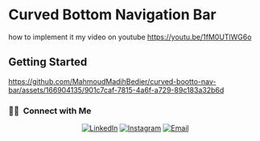 # Curved Bottom Navigation Bar 
 how to implement it  my video on youtube 
 https://youtu.be/1fM0UTlWG6o


## Getting Started

https://github.com/MahmoudMadihBedier/curved-bootto-nav-bar/assets/166904135/901c7caf-7815-4a6f-a729-89c183a32b6d

<h3> 🤝🏻 &nbsp;Connect with Me </h3>

<p align="center">
<a href="https://www.linkedin.com/in/mahmoud-madih-762358301/"><img alt="LinkedIn" src="https://img.shields.io/badge/LinkedIn-Mahmoud%20Madih-blue?style=flat-square&logo=linkedin"></a>
<a href="https://www.instagram.com/m__madih?igsh=a2c0Nmk5cnQ3cHo1"><img alt="Instagram" src="https://img.shields.io/badge/Instagram-m__madih-blue?style=flat-square&logo=instagram"></a>
<a href="moodbeder150@gmail.com"><img alt="Email" src="https://img.shields.io/badge/Email-moodbeder150@gmail.com-blue?style=flat-square&logo=gmail"></a>
</p>


